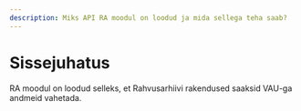 ```yaml
---
description: Miks API RA moodul on loodud ja mida sellega teha saab?
---
```


# Sissejuhatus

RA moodul on loodud selleks, et Rahvusarhiivi rakendused saaksid VAU-ga andmeid vahetada.

